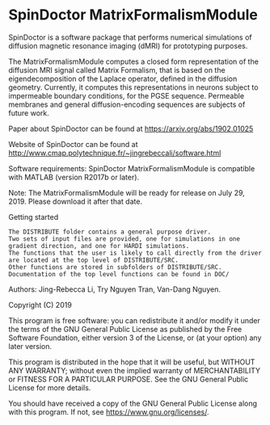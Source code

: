 # SpinDoctor MatrixFormalismModule

SpinDoctor is a software package that performs numerical simulations of diffusion magnetic resonance imaging (dMRI) for prototyping purposes.  

The MatrixFormalismModule computes a closed form representation of the diffusion MRI signal called Matrix Formalism, that is based on the eigendecomposition of the Laplace operator, defined in the diffusion geometry.  Currently, it computes this representations in neurons subject to impermeable boundary conditions, for the PGSE sequence.  Permeable membranes and general diffusion-encoding sequences are subjects of future work.

Paper about SpinDoctor can be found at https://arxiv.org/abs/1902.01025

Website of SpinDoctor can be found at http://www.cmap.polytechnique.fr/~jingrebeccali/software.html

Software requirements: SpinDoctor MatrixFormalismModule is compatible with MATLAB (version R2017b or later).

Note: The MatrixFormalismModule will be ready for release on July 29, 2019.  Please download it after that date.

Getting started

    The DISTRIBUTE folder contains a general purpose driver.
    Two sets of input files are provided, one for simulations in one gradient direction, and one for HARDI simulations.
    The functions that the user is likely to call directly from the driver are located at the top level of DISTRIBUTE/SRC.
    Other functions are stored in subfolders of DISTRIBUTE/SRC.
    Documentation of the top level functions can be found in DOC/

Authors: Jing-Rebecca Li, Try Nguyen Tran, Van-Dang Nguyen. 

Copyright (C) 2019

This program is free software: you can redistribute it and/or modify
it under the terms of the GNU General Public License as published by
the Free Software Foundation, either version 3 of the License, or
(at your option) any later version.

This program is distributed in the hope that it will be useful,
but WITHOUT ANY WARRANTY; without even the implied warranty of
MERCHANTABILITY or FITNESS FOR A PARTICULAR PURPOSE.  See the
GNU General Public License for more details.

You should have received a copy of the GNU General Public License
along with this program.  If not, see <https://www.gnu.org/licenses/>.
